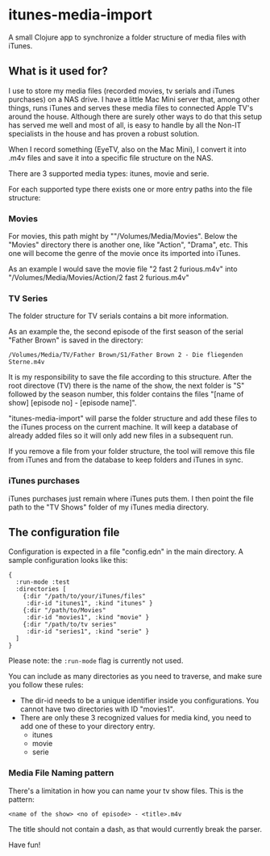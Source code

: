 itunes-media-import
===================

A small Clojure app to synchronize a folder structure
of media files with iTunes.

What is it used for?
--------------------

I use to store my media files
(recorded movies, tv serials and iTunes purchases)
on a NAS drive.
I have a little Mac Mini server that, among other things,
runs iTunes and serves these media files to connected
Apple TV's around the house. Although there are surely other
ways to do that this setup has served me well and most of all,
is easy to handle by all the Non-IT specialists in the house
and has proven a robust solution.

When I record something (EyeTV, also on the Mac Mini),
I convert it into .m4v files and save it into a specific file
structure on the NAS.

There are 3 supported media types: itunes, movie and serie.

For each supported type there exists one or more entry
paths into the file structure:

### Movies

For movies, this path might by ""/Volumes/Media/Movies".
Below the "Movies" directory there is another one,
like "Action", "Drama", etc. This one will become the genre
of the movie once its imported into iTunes.

As an example I would save the movie file "2 fast 2 furious.m4v"
into "/Volumes/Media/Movies/Action/2 fast 2 furious.m4v"

### TV Series

The folder structure for TV serials contains a bit
more information.

As an example the, the second episode of the
first season of the serial "Father Brown" is saved in the directory:

    /Volumes/Media/TV/Father Brown/S1/Father Brown 2 - Die fliegenden Sterne.m4v

It is my responsibility to save the file according to this structure.
After the root directove (TV) there is the name of the show,
the next folder is "S" followed by the season number,
this folder contains the files "[name of show] [episode no] - [episode name]".

"itunes-media-import" will parse the folder structure and add
these files to the iTunes process on the current machine.
It will keep a database of already added files so it will
only add new files in a subsequent run.

If you remove a file from your folder structure,
the tool will remove this file from iTunes and from the database
to keep folders and iTunes in sync.

### iTunes purchases

iTunes purchases just remain where iTunes puts them.
I then point the file path to the "TV Shows" folder of
my iTunes media directory.

The configuration file
----------------------

Configuration is expected in a file "config.edn"
in the main directory. A sample configuration
looks like this:

    {
      :run-mode :test
      :directories [
        {:dir "/path/to/your/iTunes/files"
         :dir-id "itunes1", :kind "itunes" }
        {:dir "/path/to/Movies"
         :dir-id "movies1", :kind "movie" }
        {:dir "/path/to/tv series"
         :dir-id "series1", :kind "serie" }
      ]  
    }

Please note: the `:run-mode` flag is currently not used.

You can include as many directories as you need
to traverse, and make sure you follow these rules:

* The dir-id needs to be a unique identifier inside you
configurations. You cannot have two directories with ID
"movies1".
* There are only these 3 recognized values for media kind,
you need to add one of these to your directory entry.
    * itunes
    * movie
    * serie


### Media File Naming pattern

There's a limitation in how you can name your tv show files. 
This is the pattern:


```
<name of the show> <no of episode> - <title>.m4v

```

The title should not contain a dash, as that would currently break the parser.

Have fun!
